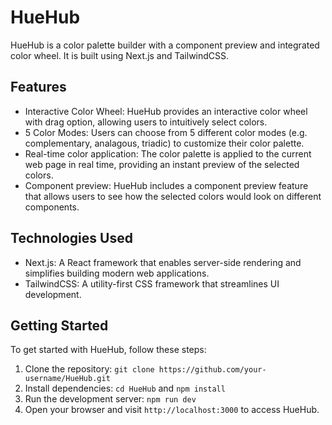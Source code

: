 # HueHub

HueHub is a color palette builder with a component preview and integrated color wheel. It is built using Next.js and TailwindCSS.

## Features

- Interactive Color Wheel: HueHub provides an interactive color wheel with drag option, allowing users to intuitively select colors.
- 5 Color Modes: Users can choose from 5 different color modes (e.g. complementary, analagous, triadic) to customize their color palette.
- Real-time color application: The color palette is applied to the current web page in real time, providing an instant preview of the selected colors.
- Component preview: HueHub includes a component preview feature that allows users to see how the selected colors would look on different components.

## Technologies Used

- Next.js: A React framework that enables server-side rendering and simplifies building modern web applications.
- TailwindCSS: A utility-first CSS framework that streamlines UI development.

## Getting Started

To get started with HueHub, follow these steps:

1. Clone the repository: `git clone https://github.com/your-username/HueHub.git`
2. Install dependencies: `cd HueHub` and `npm install`
3. Run the development server: `npm run dev`
4. Open your browser and visit `http://localhost:3000` to access HueHub.
